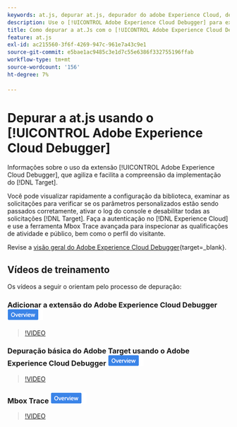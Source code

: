 ```yaml
---
keywords: at.js, depurar at.js, depurador do adobe Experience Cloud, depurador da experience cloud, rastreamento de mbox, realce da mbox, depurar, depuração, $9
description: Use o [!UICONTROL Adobe Experience Cloud Debugger] para exibir a configuração da biblioteca, examinar solicitações, ativar o log do console, desabilitar [!DNL Target] solicitações de chamada e muito mais.
title: Como depurar a at.Js com o [!UICONTROL Adobe Experience Cloud Debugger]?
feature: at.js
exl-id: ac215560-3f6f-4269-947c-961e7a43c9e1
source-git-commit: e5bae1ac9485c3e1d7c55e6386f332755196ffab
workflow-type: tm+mt
source-wordcount: '156'
ht-degree: 7%

---
```


# Depurar a at.js usando o [!UICONTROL Adobe Experience Cloud Debugger]

Informações sobre o uso da extensão [!UICONTROL Adobe Experience Cloud Debugger], que agiliza e facilita a compreensão da implementação do [!DNL Target].

Você pode visualizar rapidamente a configuração da biblioteca, examinar as solicitações para verificar se os parâmetros personalizados estão sendo passados corretamente, ativar o log do console e desabilitar todas as solicitações [!DNL Target]. Faça a autenticação no [!DNL Experience Cloud] e use a ferramenta Mbox Trace avançada para inspecionar as qualificações de atividade e público, bem como o perfil do visitante.

Revise a [visão geral do Adobe Experience Cloud Debugger](https://experienceleague.adobe.com/docs/experience-platform/debugger/home.html){target=_blank}.

## Vídeos de treinamento

Os vídeos a seguir o orientam pelo processo de depuração:

### Adicionar a extensão do Adobe Experience Cloud Debugger ![Selo de visão geral](../../assets/overview.png)

>[!VIDEO](https://video.tv.adobe.com/v/23114/?quality=12)

### Depuração básica do Adobe Target usando o Adobe Experience Cloud Debugger ![Selo de visão geral](../../assets/overview.png)

>[!VIDEO](https://video.tv.adobe.com/v/23115/?quality=12)

### Mbox Trace ![Selo de visão geral](../../assets/overview.png)

>[!VIDEO](https://video.tv.adobe.com/v/23113/?quality=12)
